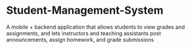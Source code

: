 # Student-Management-System
A mobile + backend application that allows students to view grades and assignments, and lets instructors and teaching assistants post announcements, assign homework, and grade submissions
